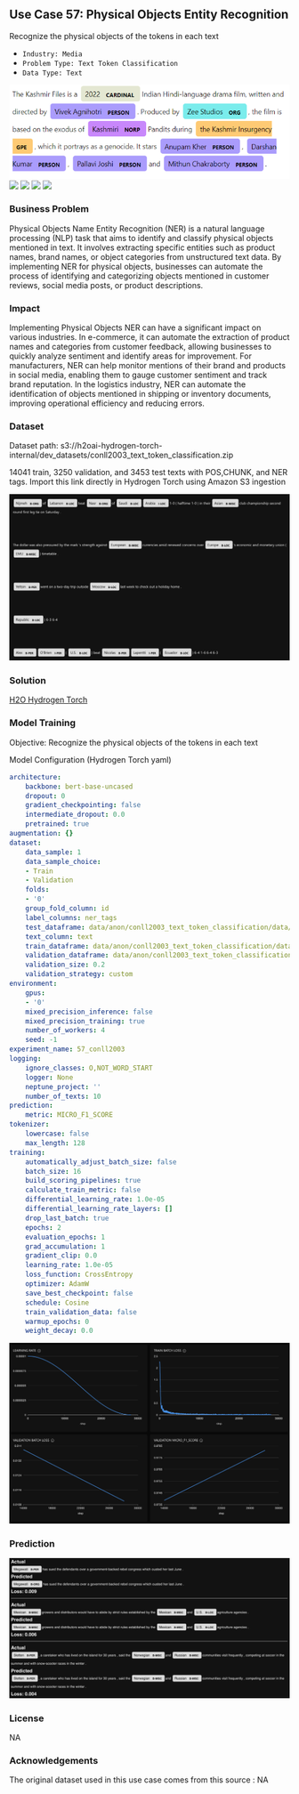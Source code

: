 ## Use Case 57: Physical Objects Entity Recognition

Recognize the physical objects of the tokens in each text

- `Industry: Media`
- `Problem Type: Text Token Classification`
- `Data Type: Text`

![](https://github.com/h2oai/ht-catalog/blob/646864e3c695f7c721514159bd6c59520dab7438/Assets/use-cases/physical_objects_name_specified_texts/cover.png)
![](https://github.com/h2oai/ht-catalog/blob/646864e3c695f7c721514159bd6c59520dab7438/Assets/use-cases/physical_objects_name_specified_texts/cover.jpg)
![](https://github.com/h2oai/ht-catalog/blob/646864e3c695f7c721514159bd6c59520dab7438/Assets/use-cases/physical_objects_name_specified_texts/cover.jpeg)
![](https://github.com/h2oai/ht-catalog/blob/646864e3c695f7c721514159bd6c59520dab7438/Assets/use-cases/physical_objects_name_specified_texts/cover.webp)
![](https://github.com/h2oai/ht-catalog/blob/646864e3c695f7c721514159bd6c59520dab7438/Assets/use-cases/physical_objects_name_specified_texts/cover)

### Business Problem 

Physical Objects Name Entity Recognition (NER) is a natural language processing (NLP) task that aims to identify and classify physical objects mentioned in text. It involves extracting specific entities such as product names, brand names, or object categories from unstructured text data. By implementing NER for physical objects, businesses can automate the process of identifying and categorizing objects mentioned in customer reviews, social media posts, or product descriptions.

### Impact

Implementing Physical Objects NER can have a significant impact on various industries. In e-commerce, it can automate the extraction of product names and categories from customer feedback, allowing businesses to quickly analyze sentiment and identify areas for improvement. For manufacturers, NER can help monitor mentions of their brand and products in social media, enabling them to gauge customer sentiment and track brand reputation. In the logistics industry, NER can automate the identification of objects mentioned in shipping or inventory documents, improving operational efficiency and reducing errors.

### Dataset

Dataset path: s3://h2oai-hydrogen-torch-internal/dev_datasets/conll2003_text_token_classification.zip

14041 train, 3250 validation, and 3453 test texts with POS,CHUNK, and NER tags. Import this link directly in Hydrogen Torch using Amazon S3 ingestion

![train data](https://github.com/h2oai/ht-catalog/blob/646864e3c695f7c721514159bd6c59520dab7438/Assets/use-cases/physical_objects_name_specified_texts/train%20data.png)

### Solution

[H2O Hydrogen Torch](https://docs.h2o.ai/h2o-hydrogen-torch/)

### Model Training

Objective: Recognize the physical objects of the tokens in each text

Model Configuration (Hydrogen Torch yaml)

```yaml
architecture:
    backbone: bert-base-uncased
    dropout: 0
    gradient_checkpointing: false
    intermediate_dropout: 0.0
    pretrained: true
augmentation: {}
dataset:
    data_sample: 1
    data_sample_choice:
    - Train
    - Validation
    folds:
    - '0'
    group_fold_column: id
    label_columns: ner_tags
    test_dataframe: data/anon/conll2003_text_token_classification/data/conll2003/test.pq
    text_column: text
    train_dataframe: data/anon/conll2003_text_token_classification/data/conll2003/train.pq
    validation_dataframe: data/anon/conll2003_text_token_classification/data/conll2003/validation.pq
    validation_size: 0.2
    validation_strategy: custom
environment:
    gpus:
    - '0'
    mixed_precision_inference: false
    mixed_precision_training: true
    number_of_workers: 4
    seed: -1
experiment_name: 57_conll2003
logging:
    ignore_classes: O,NOT_WORD_START
    logger: None
    neptune_project: ''
    number_of_texts: 10
prediction:
    metric: MICRO_F1_SCORE
tokenizer:
    lowercase: false
    max_length: 128
training:
    automatically_adjust_batch_size: false
    batch_size: 16
    build_scoring_pipelines: true
    calculate_train_metric: false
    differential_learning_rate: 1.0e-05
    differential_learning_rate_layers: []
    drop_last_batch: true
    epochs: 2
    evaluation_epochs: 1
    grad_accumulation: 1
    gradient_clip: 0.0
    learning_rate: 1.0e-05
    loss_function: CrossEntropy
    optimizer: AdamW
    save_best_checkpoint: false
    schedule: Cosine
    train_validation_data: false
    warmup_epochs: 0
    weight_decay: 0.0

```

![chart](https://github.com/h2oai/ht-catalog/blob/646864e3c695f7c721514159bd6c59520dab7438/Assets/use-cases/physical_objects_name_specified_texts/chart.png)


### Prediction

![Predictions](https://github.com/h2oai/ht-catalog/blob/646864e3c695f7c721514159bd6c59520dab7438/Assets/use-cases/physical_objects_name_specified_texts/Validation%20Predictions.png)

### License

NA

### Acknowledgements

The original dataset used in this use case comes from this source : NA
